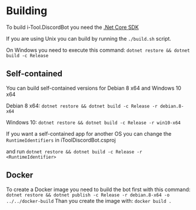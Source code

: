 # Building

To build i-Tool.DiscordBot you need the [.Net Core SDK](https://github.com/dotnet/core/blob/master/release-notes/download-archives/1.1.1-download.md)

If you are using Unix you can build by running the `./build.sh` script.

On Windows you need to execute this command: `dotnet restore && dotnet build -c Release`

## Self-contained

You can build self-contained versions for Debian 8 x64 and Windows 10 x64

Debian 8 x64: `dotnet restore && dotnet build -c Release -r debian.8-x64`

Windows 10: `dotnet restore && dotnet build -c Release -r win10-x64`

If you want a self-contained app for another OS you can change the `RuntimeIdentifiers` in iToolDiscordBot.csproj

and run `dotnet restore && dotnet build -c Release -r <RuntimeIdentifier>`

## Docker

To create a Docker image you need to build the bot first with this command: `dotnet restore && dotnet publish -c Release -r debian.8-x64 -o ../../docker-build`
Than you create the image with: `docker build .`
